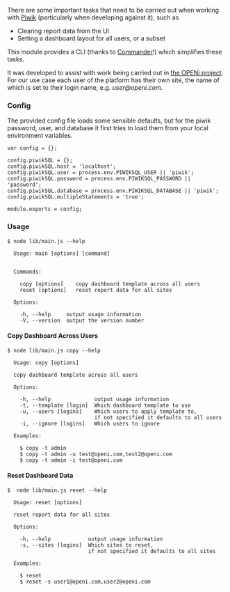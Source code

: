 There are some important tasks that need to be carried out when working with <a href="http://piwik.org/" target="_blank">Piwik</a> (particularly when developing against it), such as

* Clearing report data from the UI
* Setting a dashboard layout for all users, or a subset

This module provides a CLI (thanks to <a href="https://www.npmjs.com/package/commander" target="_blank">Commander</a>!) which simplifies these tasks.

It was developed to assist with work being carried out in <a href="http://www.openi-ict.eu/" target="_blank">the OPENi project</a>.
For our use case each user of the platform has their own site, the name of which is set to their login name, e.g. *user<span>@openi.com*.

### Config
The provided config file loads some sensible defaults, but for the piwik password, user, and database it first tries to load them from your local environment variables.

````
var config = {};

config.piwikSQL = {};
config.piwikSQL.host = 'localhost';
config.piwikSQL.user = process.env.PIWIKSQL_USER || 'piwik';
config.piwikSQL.password = process.env.PIWIKSQL_PASSWORD || 'password';
config.piwikSQL.database = process.env.PIWIKSQL_DATABASE || 'piwik';
config.piwikSQL.multipleStatements = 'true';

module.exports = config;
````

### Usage

````
$ node lib/main.js --help

  Usage: main [options] [command]


  Commands:

    copy [options]    copy dashboard template across all users
    reset [options]   reset report data for all sites

  Options:

    -h, --help     output usage information
    -V, --version  output the version number
````

#### Copy Dashboard Across Users

````
$ node lib/main.js copy --help

  Usage: copy [options]

  copy dashboard template across all users

  Options:

    -h, --help              output usage information
    -t, --template [login]  Which dashboard template to use
    -u, --users [logins]    Which users to apply template to,
                            if not specified it defaults to all users
    -i, --ignore [logins]   Which users to ignore

  Examples:

    $ copy -t admin
    $ copy -t admin -u test@openi.com,test2@openi.com
    $ copy -t admin -i test@openi.com
````

#### Reset Dashboard Data

````
$  node lib/main.js reset --help

  Usage: reset [options]

  reset report data for all sites

  Options:

    -h, --help            output usage information
    -s, --sites [logins]  Which sites to reset,
                          if not specified it defaults to all sites

  Examples:

    $ reset
    $ reset -s user1@openi.com,user2@openi.com
````